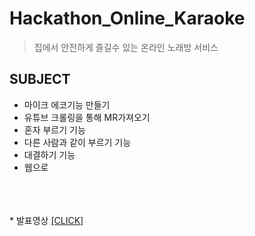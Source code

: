 # Hackathon_Online_Karaoke
> 집에서 안전하게 즐길수 있는 온라인 노래방 서비스 

## SUBJECT
* 마이크 에코기능 만들기
* 유튜브 크롤링을 통해 MR가져오기
* 혼자 부르기 기능
* 다른 사람과 같이 부르기 기능
* 대결하기 기능
* 웹으로 
<br/>
<br/>
<br/>
* 발표영상 <a href="https://github.com/LeeSangMin96/Hackathon_Online_Karaoke/blob/master/%EB%B0%9C%ED%91%9C%EC%98%81%EC%83%81.mp4">[CLICK]</a>
